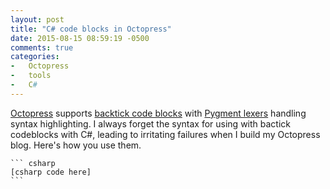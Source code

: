 ```yaml
---
layout: post
title: "C# code blocks in Octopress"
date: 2015-08-15 08:59:19 -0500
comments: true
categories:
-   Octopress
-   tools
-   C#
---
```


[Octopress](http://octopress.org/) supports [backtick code blocks](http://octopress.org/docs/plugins/backtick-codeblock/) with [Pygment lexers](http://pygments.org/docs/lexers/) handling syntax highlighting.  I always forget the syntax for using with bactick codeblocks with C#, leading to irritating failures when I build my Octopress blog.  Here's how you use them.

    ``` csharp
    [csharp code here]
    ```
